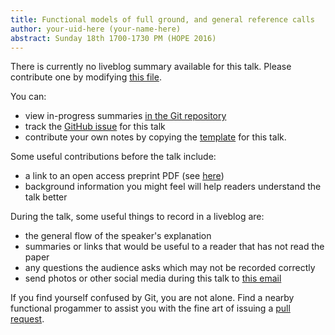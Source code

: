 ```yaml
---
title: Functional models of full ground, and general reference calls
author: your-uid-here (your-name-here)
abstract: Sunday 18th 1700-1730 PM (HOPE 2016)
---
```


There is currently no liveblog summary available for this talk. Please contribute one by modifying [this file](https://github.com/ocamllabs/icfp2016-blog/blob/master/HOPE/functional-models-of-full-grou.md).

You can:
* view in-progress summaries [in the Git repository](https://github.com/ocamllabs/icfp2016-blog/tree/master/HOPE/functional-models-of-full-grou/)
* track the [GitHub issue](https://github.com/ocamllabs/icfp2016-blog/issues/44) for this talk
* contribute your own notes by copying the [template](functional-models-of-full-grou/template.md) for this talk.

Some useful contributions before the talk include:
* a link to an open access preprint PDF (see [here](https://github.com/gasche/icfp2016-papers))
* background information you might feel will help readers understand the talk better

During the talk, some useful things to record in a liveblog are:
* the general flow of the speaker's explanation
* summaries or links that would be useful to a reader that has not read the paper
* any questions the audience asks which may not be recorded correctly
* send photos or other social media during this talk to [this email](mailto:icfp16.photos@gmail.com?subject=HOPE:functional-models-of-full-grou)

If you find yourself confused by Git, you are not alone. Find a nearby functional progammer
to assist you with the fine art of issuing a [pull request](https://help.github.com/articles/about-pull-requests/).

